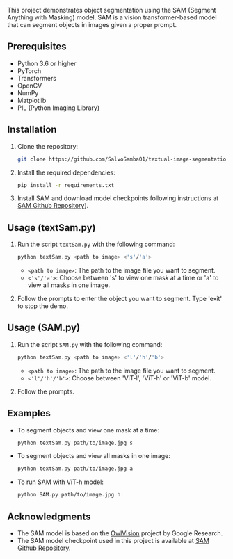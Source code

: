 This project demonstrates object segmentation using the SAM (Segment Anything with Masking) model. SAM is a vision transformer-based model that can segment objects in images given a proper prompt.

## Prerequisites

- Python 3.6 or higher
- PyTorch
- Transformers
- OpenCV
- NumPy
- Matplotlib
- PIL (Python Imaging Library)

## Installation

1. Clone the repository:

    ```bash
    git clone https://github.com/SalvoSamba01/textual-image-segmentation
    ```

2. Install the required dependencies:

    ```bash
    pip install -r requirements.txt
    ```

3. Install SAM and download model checkpoints following instructions at [SAM Github Repository](https://github.com/facebookresearch/segment-anything?tab=readme-ov-file#model-checkpoints)). 

## Usage (textSam.py)

1. Run the script `textSam.py` with the following command:

    ```bash
    python textSam.py <path to image> <'s'/'a'>
    ```

    - `<path to image>`: The path to the image file you want to segment.
    - `<'s'/'a'>`: Choose between 's' to view one mask at a time or 'a' to view all masks in one image.

2. Follow the prompts to enter the object you want to segment. Type 'exit' to stop the demo.


## Usage (SAM.py)

1. Run the script `SAM.py` with the following command:

    ```bash
    python textSam.py <path to image> <'l'/'h'/'b'>
    ```

    - `<path to image>`: The path to the image file you want to segment.
    - `<'l'/'h'/'b'>`: Choose between 'ViT-l', 'ViT-h' or 'ViT-b' model.
      
2. Follow the prompts.

## Examples

- To segment objects and view one mask at a time:

  ```bash
  python textSam.py path/to/image.jpg s
  ```

- To segment objects and view all masks in one image:

  ```bash
  python textSam.py path/to/image.jpg a
  ```

- To run SAM with ViT-h model:

  ```bash
  python SAM.py path/to/image.jpg h
  ```


## Acknowledgments

- The SAM model is based on the [OwlVision](https://arxiv.org/pdf/2205.06230.pdf) project by Google Research.
- The SAM model checkpoint used in this project is available at [SAM Github Repository](https://github.com/facebookresearch/segment-anything).
